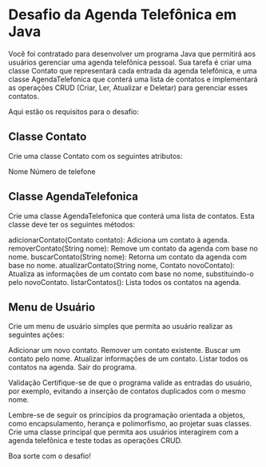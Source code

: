 <h1>Desafio da Agenda Telefônica em Java</h1>

Você foi contratado para desenvolver um programa Java que permitirá aos usuários gerenciar uma agenda telefônica pessoal. Sua tarefa é criar uma classe Contato que representará cada entrada da agenda telefônica, e uma classe AgendaTelefonica que conterá uma lista de contatos e implementará as operações CRUD (Criar, Ler, Atualizar e Deletar) para gerenciar esses contatos.

Aqui estão os requisitos para o desafio:

<h2>Classe Contato</h2>

Crie uma classe Contato com os seguintes atributos:

Nome
Número de telefone


<h2>Classe AgendaTelefonica</h2>
Crie uma classe AgendaTelefonica que conterá uma lista de contatos. Esta classe deve ter os seguintes métodos:

adicionarContato(Contato contato): Adiciona um contato à agenda.
removerContato(String nome): Remove um contato da agenda com base no nome.
buscarContato(String nome): Retorna um contato da agenda com base no nome.
atualizarContato(String nome, Contato novoContato): Atualiza as informações de um contato com base no nome,
substituindo-o pelo novoContato.
listarContatos(): Lista todos os contatos na agenda.

<h2>Menu de Usuário</h2>
Crie um menu de usuário simples que permita ao usuário realizar as seguintes ações:

Adicionar um novo contato.
Remover um contato existente.
Buscar um contato pelo nome.
Atualizar informações de um contato.
Listar todos os contatos na agenda.
Sair do programa.



Validação
Certifique-se de que o programa valide as entradas do usuário, por exemplo, evitando a inserção de contatos duplicados com o mesmo nome.

Lembre-se de seguir os princípios da programação orientada a objetos, como encapsulamento, herança e polimorfismo, ao projetar suas classes. Crie uma classe principal que permita aos usuários interagirem com a agenda telefônica e teste todas as operações CRUD.

Boa sorte com o desafio!
